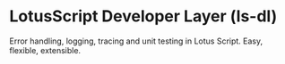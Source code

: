 # LotusScript Developer Layer (ls-dl)

Error handling, logging, tracing and unit testing in Lotus Script.
Easy, flexible, extensible.
